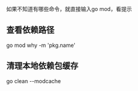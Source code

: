 
如果不知道有哪些命令，就直接输入go mod，看提示

## 查看依赖路径

go mod why -m 'pkg.name'


## 清理本地依赖包缓存

go clean --modcache